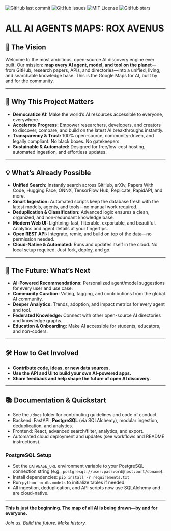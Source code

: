 ![GitHub last commit](https://img.shields.io/github/last-commit/riteshroshann/ALL-AI-AGENTS-MAPS-ROX-Avenus)
![GitHub issues](https://img.shields.io/github/issues/riteshroshann/ALL-AI-AGENTS-MAPS-ROX-Avenus)
![MIT License](https://img.shields.io/badge/license-MIT-green.svg)
![GitHub stars](https://img.shields.io/github/stars/riteshroshann/ALL-AI-AGENTS-MAPS-ROX-Avenus?style=social)

# ALL AI AGENTS MAPS: ROX AVENUS

## 🚀 The Vision

Welcome to the most ambitious, open-source AI discovery engine ever built. Our mission: **map every AI agent, model, and tool on the planet**—from GitHub, research papers, APIs, and directories—into a unified, living, and searchable knowledge base. This is the Google Maps for AI, built by and for the community.

---

## 🌟 Why This Project Matters
- **Democratize AI:** Make the world’s AI resources accessible to everyone, everywhere.
- **Accelerate Progress:** Empower researchers, developers, and creators to discover, compare, and build on the latest AI breakthroughs instantly.
- **Transparency & Trust:** 100% open-source, community-driven, and legally compliant. No black boxes. No gatekeepers.
- **Sustainable & Automated:** Designed for free/low-cost hosting, automated ingestion, and effortless updates.

---

## 💡 What’s Already Possible
- **Unified Search:** Instantly search across GitHub, arXiv, Papers With Code, Hugging Face, ONNX, TensorFlow Hub, Replicate, RapidAPI, and more.
- **Smart Ingestion:** Automated scripts keep the database fresh with the latest models, agents, and tools—no manual work required.
- **Deduplication & Classification:** Advanced logic ensures a clean, organized, and non-redundant knowledge base.
- **Modern Web UI:** Lightning-fast, filterable, exportable, and beautiful. Analytics and agent details at your fingertips.
- **Open REST API:** Integrate, remix, and build on top of the data—no permission needed.
- **Cloud-Native & Automated:** Runs and updates itself in the cloud. No local setup required. Just fork, deploy, and go.

---

## 🔮 The Future: What’s Next
- **AI-Powered Recommendations:** Personalized agent/model suggestions for every user and use case.
- **Community Curation:** Voting, tagging, and contributions from the global AI community.
- **Deeper Analytics:** Trends, adoption, and impact metrics for every agent and tool.
- **Federated Knowledge:** Connect with other open-source AI directories and knowledge graphs.
- **Education & Onboarding:** Make AI accessible for students, educators, and non-coders.

---

## 🛠️ How to Get Involved
- **Contribute code, ideas, or new data sources.**
- **Use the API and UI to build your own AI-powered apps.**
- **Share feedback and help shape the future of open AI discovery.**

---

## 📚 Documentation & Quickstart
- See the `/docs` folder for contributing guidelines and code of conduct.
- Backend: FastAPI, **PostgreSQL** (via SQLAlchemy), modular ingestion, deduplication, and analytics.
- Frontend: React, advanced search/filter, analytics, and export.
- Automated cloud deployment and updates (see workflows and README instructions).

### PostgreSQL Setup
- Set the `DATABASE_URL` environment variable to your PostgreSQL connection string (e.g., `postgresql://user:password@host:port/dbname`).
- Install dependencies: `pip install -r requirements.txt`
- Run `python -m db.models` to initialize tables if needed.
- All ingestion, deduplication, and API scripts now use SQLAlchemy and are cloud-native.

---

**This is just the beginning. The map of all AI is being drawn—by and for everyone.**

*Join us. Build the future. Make history.*